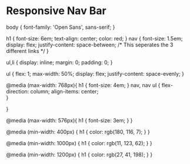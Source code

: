 # Responsive Nav Bar

body {
    font-family: 'Open Sans', sans-serif;
}

h1 {
    font-size: 6em;
    text-align: center;
    color: red;
}
nav {
    font-size: 1.5em;
    display: flex;
    justify-content: space-between; /* This seperates the 3 different links */
}



ul,li {
    display: inline;
    margin: 0;
    padding: 0;
}

ul {
    flex: 1;
    max-width: 50%;
    display: flex;
    justify-content: space-evenly;
}


@media (max-width: 768px){
    h1 {
        font-size: 4em;
    }
    nav, nav ul {
        flex-direction: column;
        align-items: center;   
    }
    
}

@media (max-width: 576px){
    h1 {
        font-size: 3em;
    }
}


@media (min-width: 400px) {
    h1 {
        color: rgb(180, 116, 7);
    }
}

@media (min-width: 1000px) {
    h1 {
        color: rgb(11, 123, 62);
    }
}

@media (min-width: 1200px) {
    h1 {
        color: rgb(27, 41, 198);
    }
}